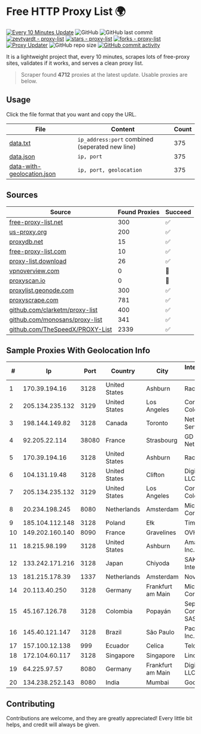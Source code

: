 
# Free HTTP Proxy List 🌍

[![Every 10 Minutes Update](https://github.com/mertguvencli/http-proxy-list/actions/workflows/main.yml/badge.svg?branch=main)](https://github.com/mertguvencli/http-proxy-list/actions/workflows/main.yml)
![GitHub](https://img.shields.io/github/license/mertguvencli/http-proxy-list)
![GitHub last commit](https://img.shields.io/github/last-commit/mertguvencli/http-proxy-list)
[![zevtyardt - proxy-list](https://img.shields.io/static/v1?label=zevtyardt&message=proxy-list&color=blue&logo=github)](https://github.com/zevtyardt/proxy-list "Go to GitHub repo")
[![stars - proxy-list](https://img.shields.io/github/stars/zevtyardt/proxy-list?style=social)](https://github.com/zevtyardt/proxy-list)
[![forks - proxy-list](https://img.shields.io/github/forks/zevtyardt/proxy-list?style=social)](https://github.com/zevtyardt/proxy-list)
[![Proxy Updater](https://github.com/zevtyardt/proxy-list/workflows/Proxy%20Updater/badge.svg)](https://github.com/zevtyardt/proxy-list/actions?query=workflow:"Proxy+Updater")
![GitHub repo size](https://img.shields.io/github/repo-size/zevtyardt/proxy-list)
[![GitHub commit activity](https://img.shields.io/github/commit-activity/m/zevtyardt/proxy-list?logo=commits)](https://github.com/zevtyardt/proxy-list/commits/main)

It is a lightweight project that, every 10 minutes, scrapes lots of free-proxy sites, validates if it works, and serves a clean proxy list.

> Scraper found **4712** proxies at the latest update. Usable proxies are below.

## Usage

Click the file format that you want and copy the URL.

|File|Content|Count|
|----|-------|-----|
|[data.txt](https://raw.githubusercontent.com/mertguvencli/http-proxy-list/main/proxy-list/data.txt)|`ip_address:port` combined (seperated new line)|375|
|[data.json](https://raw.githubusercontent.com/mertguvencli/http-proxy-list/main/proxy-list/data.json)|`ip, port`|375|
|[data-with-geolocation.json](https://raw.githubusercontent.com/mertguvencli/http-proxy-list/main/proxy-list/data-with-geolocation.json)|`ip, port, geolocation`|375|

## Sources

|Source|Found Proxies|Succeed|
|------|-------------|-------|
|[free-proxy-list.net](https://free-proxy-list.net)|300|✅|
|[us-proxy.org](https://www.us-proxy.org)|200|✅|
|[proxydb.net](http://proxydb.net)|15|✅|
|[free-proxy-list.com](https://free-proxy-list.com/?page=&port=&type%5B%5D=http&type%5B%5D=https&up_time=0&search=Search)|10|✅|
|[proxy-list.download](https://www.proxy-list.download/HTTP)|26|✅|
|[vpnoverview.com](https://vpnoverview.com/privacy/anonymous-browsing/free-proxy-servers)|0|🚫|
|[proxyscan.io](https://www.proxyscan.io)|0|🚫|
|[proxylist.geonode.com](https://proxylist.geonode.com/api/proxy-list?limit=300&page=1&sort_by=lastChecked&sort_type=desc&protocols=http,https)|300|✅|
|[proxyscrape.com](https://api.proxyscrape.com/v2/?request=displayproxies&protocol=http&timeout=10000&country=all&ssl=all&anonymity=all)|781|✅|
|[github.com/clarketm/proxy-list](https://raw.githubusercontent.com/clarketm/proxy-list/master/proxy-list-raw.txt)|400|✅|
|[github.com/monosans/proxy-list](https://raw.githubusercontent.com/monosans/proxy-list/main/proxies/http.txt)|341|✅|
|[github.com/TheSpeedX/PROXY-List](https://raw.githubusercontent.com/TheSpeedX/PROXY-List/master/http.txt)|2339|✅|


## Sample Proxies With Geolocation Info

|#|Ip|Port|Country|City|Internet Service Provider|
|-|--|----|-------|----|-------------------------|
|1|170.39.194.16|3128|United States|Ashburn|Rackdog, LLC|
|2|205.134.235.132|3129|United States|Los Angeles|Corporate Colocation Inc|
|3|198.144.149.82|3128|Canada|Toronto|Netminders Server Hosting|
|4|92.205.22.114|38080|France|Strasbourg|GD MASS Network|
|5|170.39.194.16|3128|United States|Ashburn|Rackdog, LLC|
|6|104.131.19.48|3128|United States|Clifton|DigitalOcean, LLC|
|7|205.134.235.132|3129|United States|Los Angeles|Corporate Colocation Inc|
|8|20.234.198.245|8080|Netherlands|Amsterdam|Microsoft Corporation|
|9|185.104.112.148|3128|Poland|Ełk|Timeweb-Artnet|
|10|149.202.160.140|8090|France|Gravelines|OVH SAS|
|11|18.215.98.199|3128|United States|Ashburn|Amazon.com, Inc.|
|12|133.242.171.216|3128|Japan|Chiyoda|SAKURA Internet Inc.|
|13|181.215.178.39|1337|Netherlands|Amsterdam|NovoServe B.V.|
|14|20.113.40.250|3128|Germany|Frankfurt am Main|Microsoft Corporation|
|15|45.167.126.78|3128|Colombia|Popayán|Sepcom Comunicaciones SAS|
|16|145.40.121.147|3128|Brazil|São Paulo|Packet Host, Inc.|
|17|157.100.12.138|999|Ecuador|Celica|Telconet S.A|
|18|172.104.60.117|3128|Singapore|Singapore|Linode, LLC|
|19|64.225.97.57|8080|Germany|Frankfurt am Main|DigitalOcean, LLC|
|20|134.238.252.143|8080|India|Mumbai|Google LLC|



## Contributing

Contributions are welcome, and they are greatly appreciated! Every
little bit helps, and credit will always be given.

